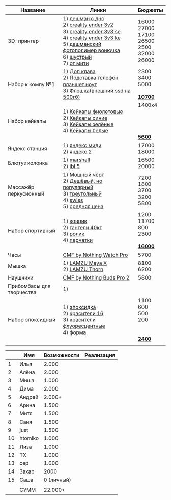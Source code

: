 
| Название                      | Линки                                                                                                                                                                                                                                                                                                                                                                                                                                                                                                                                                                                                                                                                                                                                                                                                                                                                                                                                                                                                                                                                                                                                                                                                                                                                                                                                                                                                                                                                              | Бюджеты                                                    |
| ----------------------------- | ---------------------------------------------------------------------------------------------------------------------------------------------------------------------------------------------------------------------------------------------------------------------------------------------------------------------------------------------------------------------------------------------------------------------------------------------------------------------------------------------------------------------------------------------------------------------------------------------------------------------------------------------------------------------------------------------------------------------------------------------------------------------------------------------------------------------------------------------------------------------------------------------------------------------------------------------------------------------------------------------------------------------------------------------------------------------------------------------------------------------------------------------------------------------------------------------------------------------------------------------------------------------------------------------------------------------------------------------------------------------------------------------------------------------------------------------------------------------------------- | ---------------------------------------------------------- |
| 3D-принтер                    | 1) [дешман с днс](https://www.dns-shop.ru/product/e65f49d52c61d9cb/3d-printer-anycubic-kobra-2-neo/)<br>2) [creality ender 3v2](https://www.ozon.ru/product/3d-printer-creality-ender-3-v2-936296184/)<br>3) [creality ender 3v3 se](https://www.ozon.ru/product/3d-printer-creality3d-ender-3-v3-se-1216379122/?at=83tB5vvnZsPQ7LoiLK8NNPuErJPoouD2Dk5Du23yvz0)<br>4) [creality ender 3v3 ke](https://www.ozon.ru/product/3d-printer-creality-ender-3-v3-ke-1393177222/?at=16tLAzzvDSK3YpYLup28883UkB5N9XTYoEoXXsryJ6vq)<br>5) [дешманский фотополимер вонючка](https://www.dns-shop.ru/product/f5b4ddb14d86d0a4/3d-printer-elegoo-mars-5/)<br>6) [шустрый](https://www.dns-shop.ru/product/202184214d86d0a4/3d-printer-elegoo-neptune-4-pro/)<br>7) [от мити](https://aliexpress.ru/item/1005008318593966.html?sku_id=12000047409736347&srcSns=sns_More&businessType=ProductDetail&spreadType=socialShare&tt=MG&utm_medium=sharing)                                                                                                                                                                                                                                                                                                                                                                                                                                                                                                                                              | 16000<br>27000<br>17100<br>26500<br>2500<br>32000<br>26000 |
| Набор к компу №1              | 1) [Доп клава](https://market.yandex.ru/card/programmiruyemaya-mekhanicheskaya-mini-klaviatura-vorotex-k13-long-hua-purple-switch/103737306096?do-waremd5=SkecyNUWDdKEhi_OGe7Lqg&cpc=PfljFWdUgTz3BlOqipSK2mkFSegtwG4Qzq4Kk1e46lmDFr2Ay6Asi6Iy4K_8M-7CNuS_XmQpPEsWZk9zUk_auL5MWZHMJxbg204a2NcP-VZPtxDUxennaPTZrumNaxzememQu0wyKurcJkucXdB66w9O5JGnsrRlilUbSCue6hV4Z5jwTa87SsD8ESbWM5zwI7GNavjl3Bcfv8hcohYBHojKAsqOsBwtvDiROvcGyEnQS-H-_gFA9JPySIu1SHe_dxFp9iV98998tsoMaCsJBw%2C%2C)<br>2) [Подставка телефон планшет ноут](https://market.yandex.ru/card/podstavka-dlya-noutbuka-i-plansheta-skladnaya-vrashchayushchayasya-na-360-gradusov-i-regulirovkoy-vysoty-i-ugla-naklona-serebristaya/103805521622?do-waremd5=gTJmY2o3_jGpML4g3YVcDw&cpc=Gr3a-mmXRcDeAwCqQy0rOCe92rC670gfSZYfrFOr2zurTJ2IkDV3LUwdA-gsKqmuZUZtGCXF2aRJrWcH5nZ0euvGXvrquV4gHqLdSUMFUPWMqp2FuFprMtqfLmShUZaAYqhUNjcp0zI1mZBKcZS2u29mEeej5DiTN9Z6-9cj_MtLktpuOu3XpddqIPNrYxSmyjz1pqcLi4EFBorVW30Om7ECEeNsINcBtsbG6z82kLVD3XbqqsiB6VIu3KUrCTm6mjyArtp1sw-RZ-bcUj0o4OTUs16z46cG4nS_M3SPtAxGcdnrOXOvK6fyi5MDlUI-6UXn5MCxV-Jqcj8yrjmG6r-jConhNLenBwl4Pbv3r34hIuIIc3OWJGbbR0nH6eNDwDaJm7klJkHC9IiWHEZtTsSi91rhUJ_tW7Dta5LALMobZzfnFKG3yXciKH2oNbhCg14ElhsI2lNWMUQp9ie_TNdABBaxdkpyeLZGNuJcvfKUU_EW07lQk2wZTs1zSFZu7WUpQC2xD52ZOIaC2Fp_8twRv1XWAGuODUh5wwLYLGM%2C)<br>3) [Флэшка(внешний ssd на 500гб)](https://www.dns-shop.ru/product/33cb2c7794dfed20/500-gb-vnesnij-ssd-silicon-power-ds72-sp500gbuc3s72v1k/)<br> | 2300<br>3400<br>5000<br><br><u>**10700**</u>               |
| Набор кейкапы                 | 1) [Кейкапы фиолетовые](https://www.ozon.ru/product/keykapy-dlya-mehanicheskoy-klaviatury-nabor-klavishnyh-kolpachkov-iz-nefrita-142-sht-pbt-1566838894/?from_sku=1605856632&oos_search=false)<br>2) [Кейкапы синие](https://www.ozon.ru/product/keykapy-dlya-klaviatury-nabor-klavishnyh-kolpachkov-iz-bule-nefrita-142-sht-pbt-dvuhtsvetnoe-lite-1605855851/?from_sku=1605856632&oos_search=false)<br>3) [Кейкапы зелёные](https://www.ozon.ru/product/keykapy-dlya-mehanicheskoy-klaviatury-zelenyy-kamen-142-klavish-dvoynoe-lite-pbt-rsa-profil-1605856632/?__rr=1)<br>4) [Кейкапы белые](https://www.ozon.ru/product/keykapy-dlya-mehanicheskoy-klaviatury-belogo-nefrita-160-klavish-dvoynoe-lite-pbt-rsa-profil-1385534950/?from_sku=1605856632&oos_search=false)                                                                                                                                                                                                                                                                                                                                                                                                                                                                                                                                                                                                                                                                                                          | 1400х4<br><br><br><br><br><u>**5600**</u>                  |
| Яндекс станция                | 1) [яндекс миди](https://www.dns-shop.ru/product/e498e4397a02ed20/umnaa-kolonka-andeksstancia-midi-cernyj/)<br>2) [яндекс 2](https://www.dns-shop.ru/product/6022f0d258bfed20/umnaa-kolonka-andeksstancia-2-cernyj/)                                                                                                                                                                                                                                                                                                                                                                                                                                                                                                                                                                                                                                                                                                                                                                                                                                                                                                                                                                                                                                                                                                                                                                                                                                                               | 17000<br>18000<br>                                         |
| Блютуз колонка                | 1) [marshall](https://www.dns-shop.ru/product/5239b27908ceed20/portativnaa-kolonka-marshall-emberton-2-cernyj/)<br>2) [jbl 5](https://www.dns-shop.ru/product/d1d0ea05a097ed20/portativnaa-kolonka-jbl-charge-5-wi-fi-cernyj/)                                                                                                                                                                                                                                                                                                                                                                                                                                                                                                                                                                                                                                                                                                                                                                                                                                                                                                                                                                                                                                                                                                                                                                                                                                                     | 16500<br>20000                                             |
| Массажёр перкусионный         | 1) [Мощный чёрт](https://www.ozon.ru/product/perkussionnyy-massazher-dlya-tela-14-nasadok-1677933914/?at=w0tgE8o4nFzW9O83hZMLAKyIxW6xoDhr9KV7KuvBvE44)<br>2) [Дешёвый, но популярный](https://www.ozon.ru/product/perkussionnyy-massazher-dlya-tela-massazhnyy-pistolet-just-mountains-jmmini-25vt-9kg-6mm-1588949805/?at=79tnXpL0YTE41xZAhVmjpgXilVO48WuOmzmpXS74lVAN)<br>3) [треугольный](https://www.ozon.ru/product/professionalnyy-perkussionnyy-massazher-bogomet-hb-003-1800-3200-ud-min-8-nasadok-32-1962593294/?at=QktJ1A7KLcKpJ4gvUPqAq4gskmGrlATovZ8m4C495pKl&from_sku=1962593294&oos_search=false)<br>4) [swiss](https://www.ozon.ru/product/perkussionnyy-massazher-dlya-tela-b-well-med-450-pistolet-massazhnyy-do-3-200-ud-min-4-nasadki-1713003626/?at=Z8tXq4zwYuVXpwWWszjMr6pioYjxOrTZBVEXlI2PLp6N) <br>5) [средняя цена](https://www.ozon.ru/product/perkussionnyy-massazher-dlya-tela-massazhnyy-pistolet-bogomet-1816406201/?at=36tWgAZPvIE2jv4qT110Y12tKP69KBTkKo0kJh8zKJo4)                                                                                                                                                                                                                                                                                                                                                                                                                                                                                  | 7200<br>1800<br>3700<br>3200<br>5800                       |
| Набор спортивный              | 1) [коврик](https://www.ozon.ru/product/kovrik-dlya-fitnesa-i-yogi-tolstyy-sportivnyy-gravity-180h60h1-5-sm-tsvet-chernyy-283340025/?at=79tnXpvygIyM7q59CxZK0o9Smm04BNFyk64BMsokjq69)<br>2) [гантели 40кг](https://www.ozon.ru/product/fitnesslive-shtanga-razbornaya-sport-fitnes-inventar-v-keyse-nabor-40-kg-1787775665/?at=LZtlDjAXWFJ5w3GYTKZ3p0i4nOG7ZT2NN8wocQ0Lr8G)<br>3) [ролик](https://www.ozon.ru/product/rolik-dlya-pressa-dvoynoy-trenazher-gimnasticheskoe-koleso-dlya-fitnesa-sporta-1970320645/?at=83tB5vlQGcE19xpVt12o68ATnJ3VBjiZlk8oYunYRmB&from_sku=702431196&oos_search=false)<br>4) [перчатки](https://www.ozon.ru/product/perchatki-harbinger-flexfit-2-0-muzhskie-887976083/?_bctx=CAQQ0y4&at=DqtDLv1M9U0GpExKtV0yxzYUKZ51mgCqrEANVhmBkGBO&hs=1)                                                                                                                                                                                                                                                                                                                                                                                                                                                                                                                                                                                                                                                                                                          | 1200<br>11700<br>800<br>2300<br><br><u>**16000**</u>       |
| Часы                          | [CMF by Nothing Watch Pro](https://www.dns-shop.ru/product/564c734b3436d582/smart-casy-cmf-by-nothing-watch-pro/)                                                                                                                                                                                                                                                                                                                                                                                                                                                                                                                                                                                                                                                                                                                                                                                                                                                                                                                                                                                                                                                                                                                                                                                                                                                                                                                                                                  | 5700                                                       |
| Мышка                         | 1) [LAMZU Maya X](https://www.dns-shop.ru/product/554d972e7a3ed9cb/mys-besprovodnaaprovodnaa-lamzu-maya-x--belyj/?ysclid=mb3ta96eab521592210)<br>2) [LAMZU Thorn](https://www.dns-shop.ru/product/57a54c922059ed20/mys-besprovodnaaprovodnaa-lamzu-thorn--cernyj/?ysclid=mb3t96di1i869769024)                                                                                                                                                                                                                                                                                                                                                                                                                                                                                                                                                                                                                                                                                                                                                                                                                                                                                                                                                                                                                                                                                                                                                                                      | 8100<br>6200                                               |
| Наушники                      | [CMF by Nothing Buds Pro 2](https://www.dns-shop.ru/product/a8e254be4fded0a4/nausniki-tws-cmf-by-nothing-buds-pro-2-cernyj/)                                                                                                                                                                                                                                                                                                                                                                                                                                                                                                                                                                                                                                                                                                                                                                                                                                                                                                                                                                                                                                                                                                                                                                                                                                                                                                                                                       | 5800                                                       |
| Прибомбасы для <br>творчества | 1)                                                                                                                                                                                                                                                                                                                                                                                                                                                                                                                                                                                                                                                                                                                                                                                                                                                                                                                                                                                                                                                                                                                                                                                                                                                                                    |                                                        |
| Набор эпоксидный              | 1) [эпоксидка](https://www.ozon.ru/product/epoksidnaya-smola-dlya-tvorchestva-smola-1-kg-lenaideal-1736830074/?at=x6tP5MyBlUA30518sMnOvqJcAO86OkipMWwZDsy9q3Q5)<br>2) [красители 16](https://www.ozon.ru/product/krasiteli-dlya-epoksidnoy-smoly-nabor-16-shtuk-898281702/?at=lRt6wnykrSqNz19NSZ6VnBxtl0KgmUowGoAwSk0qryK)<br>3) [красители флуоресцентные](https://www.ozon.ru/product/nabor-svetyashchihsya-krasiteley-ot-dlya-epoksidnyh-smol-saros-polymer-fluorestsentnyy-3h17g-1303925306/?at=BrtzX61AGfjQor4mTjkwpyqfOgJjXMCWYk6XoI0RW71r)<br>4) [форма](https://www.ozon.ru/product/silikonovaya-forma-dlya-gipsa-epoksidnoy-smoly-tsementa-mold-podstavka-razmer-12-5-sm-tsvet-belyy-1041113354/?at=DqtDLv1M9UEjp8OkfJkrwAjhW4xkgvtN83XBtWV1jml)                                                                                                                                                                                                                                                                                                                                                                                                                                                                                                                                                                                                                                                                                                                          | 1100<br>600<br>500<br>200<br><br><br>**<u>2400</u>**       |
|                               |                                                                                                                                                                                                                                                                                                                                                                                                                                                                                                                                                                                                                                                                                                                                                                                                                                                                                                                                                                                                                                                                                                                                                                                                                                                                                                                                                                                                                                                                                    |                                                            |

|     | Имя     | Возможности | Реализация |
| --- | ------- | ----------- | ---------- |
| 1   | Илья    | 2.000       |            |
| 2   | Алёна   | 2.000       |            |
| 3   | Миша    | 1.000       |            |
| 4   | Дима    | 2.000       |            |
| 5   | Андрей  | 2.000+      |            |
| 6   | Арина   | 1.500       |            |
| 7   | Митя    | 1.500       |            |
| 8   | Саня    | 1.500       |            |
| 9   | just    | 1.500       |            |
| 10  | htomiko | 1.000       |            |
| 11  | Лиза    | 1.000       |            |
| 12  | ТХ      | 1.000       |            |
| 13  | сер     | 1.000       |            |
| 14  | Захар   | 2000        |            |
| 15  | Саша    | 0 (личный)  |            |
|     |         |             |            |
|     | СУММ    | 22.000+     |            |
